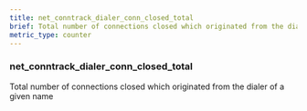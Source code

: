 ```yaml
---
title: net_conntrack_dialer_conn_closed_total
brief: Total number of connections closed which originated from the dialer of a given name
metric_type: counter
---
```

### net_conntrack_dialer_conn_closed_total

Total number of connections closed which originated from the dialer of a given name